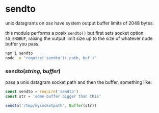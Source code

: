 # sendto

unix datagrams on osx have system output buffer limits of 2048 bytes.

this module performs a posix `sendto()` but first sets socket option `SO_SNDBUF`, raising the output limit size up to the size of whatever node buffer you pass.

```bash
npm i sendto
node -e "require('sendto')( path, buf )"
```

### sendto(*string*, *buffer*)

pass a unix datagram socket path and then the buffer, something like:

```js
const sendto = require('sendto')
const str = 'some buffer bigger than this'

sendto('/tmp/mysocketpath', Buffer(str))
```
